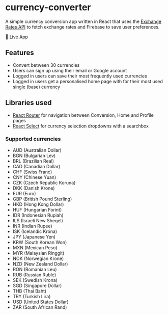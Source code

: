 # currency-converter

A simple currency conversion app written in React that uses the [Exchange Rates API](https://exchangeratesapi.io/) to fetch exchange rates and Firebase to save user preferences.

[:rocket: Live App](https://cool-currency-converter.netlify.app)

## Features

- Convert between 30 currencies
- Users can sign up using their email or Google account
- Logged in users can save their most frequently used currencies
- Logged in users get a personalised home page with for their most used single (base) currency

## Libraries used

- [React Router](https://reactrouter.com/) for navigation between Conversion, Home and Profile pages
- [React Select](https://react-select.com/) for currency selection dropdowns with a searchbox

### Supported currencies

- AUD (Australian Dollar)
- BGN (Bulgarian Lev)
- BRL (Brazilian Real)
- CAD (Canadian Dollar)
- CHF (Swiss Franc)
- CNY (Chinese Yuan)
- CZK (Czech Republic Koruna)
- DKK (Danish Krone)
- EUR (Euro)
- GBP (British Pound Sterling)
- HKD (Hong Kong Dollar)
- HUF (Hungarian Forint)
- IDR (Indonesian Rupiah)
- ILS (Israeli New Sheqel)
- INR (Indian Rupee)
- ISK (Icelandic Króna)
- JPY (Japanese Yen)
- KRW (South Korean Won)
- MXN (Mexican Peso)
- MYR (Malaysian Ringgit)
- NOK (Norwegian Krone)
- NZD (New Zealand Dollar)
- RON (Romanian Leu)
- RUB (Russian Ruble)
- SEK (Swedish Krona)
- SGD (Singapore Dollar)
- THB (Thai Baht)
- TRY (Turkish Lira)
- USD (United States Dollar)
- ZAR (South African Rand)
